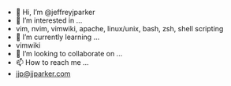 - 👋 Hi, I’m @jeffreyjparker
- 👀 I’m interested in ...
- vim, nvim, vimwiki, apache, linux/unix, bash, zsh, shell scripting
- 🌱 I’m currently learning ...
- vimwiki
- 💞️ I’m looking to collaborate on ...
- 📫 How to reach me ...
- jjp@jjparker.com

<!---
jeffreyjparker/jeffreyjparker is a ✨ special ✨ repository because its `README.md` (this file) appears on your GitHub profile.
You can click the Preview link to take a look at your changes.
--->
